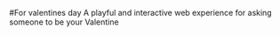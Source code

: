 #For valentines day 
A playful and interactive web experience for asking someone to be your Valentine
